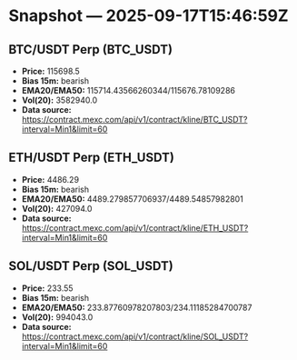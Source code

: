 # Snapshot — 2025-09-17T15:46:59Z

## BTC/USDT Perp (BTC_USDT)
- **Price:** 115698.5
- **Bias 15m:** bearish
- **EMA20/EMA50:** 115714.43566260344/115676.78109286
- **Vol(20):** 3582940.0
- **Data source:** https://contract.mexc.com/api/v1/contract/kline/BTC_USDT?interval=Min1&limit=60

## ETH/USDT Perp (ETH_USDT)
- **Price:** 4486.29
- **Bias 15m:** bearish
- **EMA20/EMA50:** 4489.279857706937/4489.54857982801
- **Vol(20):** 427094.0
- **Data source:** https://contract.mexc.com/api/v1/contract/kline/ETH_USDT?interval=Min1&limit=60

## SOL/USDT Perp (SOL_USDT)
- **Price:** 233.55
- **Bias 15m:** bearish
- **EMA20/EMA50:** 233.87760978207803/234.11185284700787
- **Vol(20):** 994043.0
- **Data source:** https://contract.mexc.com/api/v1/contract/kline/SOL_USDT?interval=Min1&limit=60
